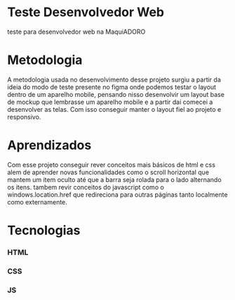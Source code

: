 # Teste Desenvolvedor Web
 teste para desenvolvedor web na MaquiADORO

# Metodologia

 A metodologia usada no desenvolvimento desse projeto surgiu a partir da ideia do modo de teste presente no figma onde podemos testar o layout dentro de um aparelho mobile, pensando nisso desenvolvir um layout base de mockup que lembrasse um aparelho mobile e a partir dai comecei a desenvolver as telas. Com isso conseguir manter o layout fiel ao projeto e responsivo.

# Aprendizados
 
 Com esse projeto conseguir rever conceitos mais básicos de html e css alem de aprender novas funcionalidades como o scroll horizontal que mantem um item oculto até que a barra seja rolada para o lado alternando os itens. tambem revir conceitos do javascript como o windows.location.href que redireciona para outras páginas tanto localmente como externamente.

# Tecnologias
 ### HTML
 ### CSS
 ### JS
